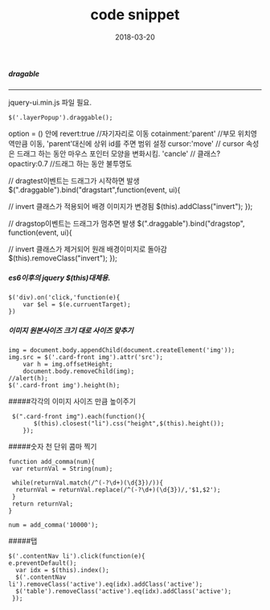 ﻿---
layout:  post 
title:  "code snippet"
date: 2018-03-20
categories: explanation 
tags: code
---

##### dragable

- - -

jquery-ui.min.js 파일 필요. 
```
$('.layerPopup').draggable();
```
option = () 안에 
revert:true //자기자리로 이동
cotainment:'parent' //부모 위치영역만큼 이동, 'parent'대신에 상위 id를 주면 범위 설정 
cursor:'move'  // cursor 속성은 드래그 하는 동안 마우스 포인터 모양을 변화시킴. 
'cancle' // 클래스?
opactiry:0.7 //드래그 하는 동안 불투명도 

//   dragtest이벤트는 드래그가 시작하면 발생
  $(".draggable").bind("dragstart",function(event, ui){
 
//    invert 클래스가 적용되어 배경 이미지가 변경됨
   $(this).addClass("invert");
  });
  
//   dragstop이벤트는 드래그가 멈추면 발생
  $(".draggable").bind("dragstop", function(event, ui){
 
//    invert 클래스가 제거되어 원래 배경이미지로 돌아감
   $(this).removeClass("invert");
  });

##### es6이후의 jquery $(this)대체용. 
```
$('div).on('click,'function(e){
	var $el = $(e.curruentTarget);
})
```

##### 이미지 원본사이즈 크기 대로 사이즈 맞추기
```
img = document.body.appendChild(document.createElement('img'));
img.src = $('.card-front img').attr('src');
	var h = img.offsetHeight;
	document.body.removeChild(img);
//alert(h);
$('.card-front img').height(h);
```

#####각각의 이미지 사이즈 만큼 높이주기 
```
 $(".card-front img").each(function(){
       $(this).closest("li").css("height",$(this).height());
    });
```

#####숫자 천 단위 콤마 찍기
```
function add_comma(num){ 
 var returnVal = String(num); 

 while(returnVal.match(/^(-?\d+)(\d{3})/)){ 
  returnVal = returnVal.replace(/^(-?\d+)(\d{3})/,'$1,$2'); 
 } 
 return returnVal; 
} 

num = add_comma('10000'); 
```

#####탭
```
$('.contentNav li').click(function(e){
e.preventDefault();
  var idx = $(this).index();
  $('.contentNav li').removeClass('active').eq(idx).addClass('active');
  $('table').removeClass('active').eq(idx).addClass('active');
 });
```